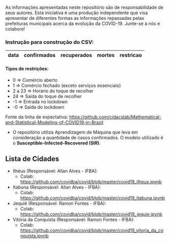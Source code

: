 As informações apresentadas neste repositório são de responsabilidade de seus autores. Esta iniciativa é uma produção independente que visa apresentar de diferentes formas as informações repassadas pelas prefeituras municipais acerca da evolução da COVID-19. Junte-se à nós e colabore!

### Instrução para construção do CSV:   

| data | confirmados | recuperados | mortes | restricao |
| --- | --- | --- | --- | --- |

#### Tipos de restrições:
- 0 => Comércio aberto
- 1 => Comércio fechado (exceto serviços essenciais)
- 2 a 23 => Horário do toque de recolher
- 24 => Saída do toque de recolher
- -1 => Entrada no lockdown
- -0 => Saída do lockdown

Fonte da linha de expectativa: https://github.com/cidacslab/Mathematical-and-Statistical-Modeling-of-COVID19-in-Brazil
- O repositório utiliza Aprendizagem de Máquina que leva em consideração a quantidade de casos confirmados. O modelo utilizado é o **Susceptible-Infected-Recovered (SIR)**.


## Lista de Cidades
- Ilhéus (Responsável: Allan Alves - IFBA):
  - Colab: https://github.com/covidba/covid/blob/master/covid19_ilheus.ipynb
- Itabuna (Responsável: Allan Alves - IFBA):
  - Colab: https://github.com/covidba/covid/blob/master/covid19_itabuna.ipynb
- Jequié (Responsável: Ramon Fontes - IFBA): 
  - Colab: https://github.com/covidba/covid/blob/master/covid19_jequie.ipynb
- Vitória da Conquista (Responsável: Ramon Fontes - IFBA): 
  - Colab: https://github.com/covidba/covid/blob/master/covid19_vitoria_da_conquista.ipynb
